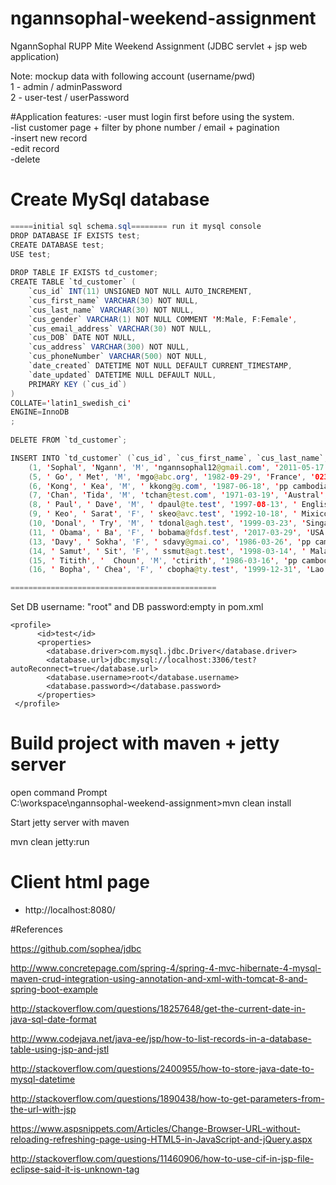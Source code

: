 # ngannsophal-weekend-assignment
NgannSophal RUPP Mite Weekend Assignment
(JDBC servlet + jsp web application)

Note: mockup data with following account (username/pwd)<br>
1 - admin / adminPassword<br>
2 - user-test / userPassword 

#Application features:
-user must login first before using the system.<br>
-list customer page + filter by phone number / email + pagination<br>
-insert new record<br>
-edit record<br>
-delete<br>

# Create MySql database    
```java
=====initial sql schema.sql======== run it mysql console
DROP DATABASE IF EXISTS test;
CREATE DATABASE test;
USE test;
         
DROP TABLE IF EXISTS td_customer;
CREATE TABLE `td_customer` (
	`cus_id` INT(11) UNSIGNED NOT NULL AUTO_INCREMENT,
	`cus_first_name` VARCHAR(30) NOT NULL,
	`cus_last_name` VARCHAR(30) NOT NULL,
	`cus_gender` VARCHAR(1) NOT NULL COMMENT 'M:Male, F:Female',
	`cus_email_address` VARCHAR(30) NOT NULL,
	`cus_DOB` DATE NOT NULL,
	`cus_address` VARCHAR(300) NOT NULL,
	`cus_phoneNumber` VARCHAR(500) NOT NULL,
	`date_created` DATETIME NOT NULL DEFAULT CURRENT_TIMESTAMP,
	`date_updated` DATETIME NULL DEFAULT NULL,
	PRIMARY KEY (`cus_id`)
)
COLLATE='latin1_swedish_ci'
ENGINE=InnoDB
;
 
DELETE FROM `td_customer`;

INSERT INTO `td_customer` (`cus_id`, `cus_first_name`, `cus_last_name`, `cus_gender`, `cus_email_address`, `cus_DOB`, `cus_address`, `cus_phoneNumber`, `date_created`, `date_updated`) VALUES
	(1, 'Sophal', 'Ngann', 'M', 'ngannsophal12@gmail.com', '2011-05-17', ' pp cambodia', ' 324324777', '2017-03-03 12:52:44', '2017-03-04 19:06:24'),
	(5, ' Go', ' Met', 'M', 'mgo@abc.org', '1982-09-29', 'France', '023695847', '2017-03-04 16:45:30', '2017-03-04 22:04:01'),
	(6, 'Kong', ' Kea', 'M', ' kkong@g.com', '1987-06-18', 'pp cambodia', ' 013695874', '2017-03-04 19:09:43', '2017-03-04 19:09:56'),
	(7, 'Chan', 'Tida', 'M', 'tchan@test.com', '1971-03-19', 'Austral', '012584796', '2017-03-04 21:40:27', NULL),
	(8, ' Paul', ' Dave', 'M', ' dpaul@te.test', '1997-08-13', ' English', ' 012695842', '2017-03-04 22:05:30', '2017-03-04 22:08:31'),
	(9, ' Keo', ' Sarat', 'F', ' skeo@avc.test', '1992-10-18', ' Mixico', '017695842', '2017-03-04 22:09:35', NULL),
	(10, 'Donal', ' Try', 'M', ' tdonal@agh.test', '1999-03-23', 'Singapore', ' 012695847', '2017-03-04 22:28:17', NULL),
	(11, ' Obama', ' Ba', 'F', ' bobama@fdsf.test', '2017-03-29', 'USA', ' 023987654', '2017-03-04 22:29:34', NULL),
	(13, 'Davy', ' Sokha', 'F', ' sdavy@gmai.co', '1986-03-26', 'pp cambodia', '012697747', '2017-03-04 22:32:19', NULL),
	(14, ' Samut', ' Sit', 'F', ' ssmut@agt.test', '1998-03-14', ' Malasia', ' 015695847', '2017-03-04 22:33:27', NULL),
	(15, ' Titith', '  Choun', 'M', 'ctirith', '1986-03-16', 'pp cambodia', ' 017695847', '2017-03-04 22:34:43', NULL),
	(16, ' Bopha', ' Chea', 'F', ' cbopha@ty.test', '1999-12-31', 'Lao ', ' 016987456', '2017-03-04 22:36:10', NULL);

==============================================
```
Set DB username: "root" and DB password:empty in pom.xml
```
<profile>
      <id>test</id>
      <properties>
        <database.driver>com.mysql.jdbc.Driver</database.driver>
        <database.url>jdbc:mysql://localhost:3306/test?autoReconnect=true</database.url>
        <database.username>root</database.username>
        <database.password></database.password>
      </properties>
 </profile>
```
# Build project with maven + jetty server
open command Prompt<br>
C:\workspace\ngannsophal-weekend-assignment>mvn clean install

Start jetty server with maven

mvn clean jetty:run

# Client html page
- http://localhost:8080/

#References

https://github.com/sophea/jdbc

http://www.concretepage.com/spring-4/spring-4-mvc-hibernate-4-mysql-maven-crud-integration-using-annotation-and-xml-with-tomcat-8-and-spring-boot-example

http://stackoverflow.com/questions/18257648/get-the-current-date-in-java-sql-date-format

http://www.codejava.net/java-ee/jsp/how-to-list-records-in-a-database-table-using-jsp-and-jstl

http://stackoverflow.com/questions/2400955/how-to-store-java-date-to-mysql-datetime

http://stackoverflow.com/questions/1890438/how-to-get-parameters-from-the-url-with-jsp

https://www.aspsnippets.com/Articles/Change-Browser-URL-without-reloading-refreshing-page-using-HTML5-in-JavaScript-and-jQuery.aspx

http://stackoverflow.com/questions/11460906/how-to-use-cif-in-jsp-file-eclipse-said-it-is-unknown-tag
